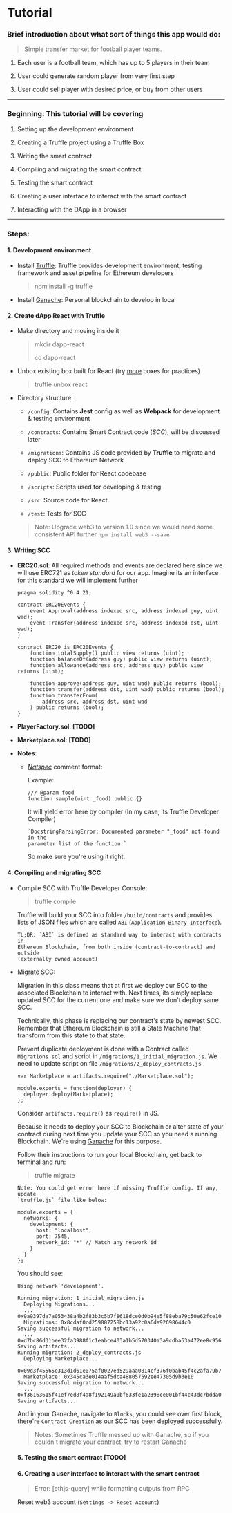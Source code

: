# Tutorial

### Brief introduction about what sort of things this app would do:

> Simple transfer market for football player teams.

1. Each user is a football team, which has up to 5 players in their team

2. User could generate random player from very first step

3. User could sell player with desired price, or buy from other users

---

### Beginning: This tutorial will be covering

1. Setting up the development environment

2. Creating a Truffle project using a Truffle Box

3. Writing the smart contract

4. Compiling and migrating the smart contract

5. Testing the smart contract

6. Creating a user interface to interact with the smart contract

7. Interacting with the DApp in a browser

---

### Steps:

#### 1. Development environment

- Install [Truffle](~http://truffleframework.com/): Truffle provides development environment, testing framework and asset pipeline for Ethereum developers

  > npm install -g truffle

- Install [Ganache](!http://truffleframework.com/ganache/): Personal blockchain to develop in local

#### 2. Create dApp React with Truffle

- Make directory and moving inside it

  > mkdir dapp-react
  >
  > cd dapp-react

- Unbox existing box built for React (try [more](!http://truffleframework.com/boxes/) boxes for practices)

  > truffle unbox react

- Directory structure:
  - `/config`: Contains **Jest** config as well as **Webpack** for development & testing environment

  - `/contracts`: Contains Smart Contract code (_SCC_), will be discussed later

  - `/migrations`: Contains JS code provided by **Truffle** to migrate and deploy SCC to Ethereum Network

  - `/public`: Public folder for React codebase

  - `/scripts`: Scripts used for developing & testing

  - `/src`: Source code for React

  - `/test`: Tests for SCC

  > Note: Upgrade web3 to version 1.0 since we would need some consistent API further
  > `npm install web3 --save`

#### 3. Writing SCC

- **ERC20.sol**: All required methods and events are declared here since we will use ERC721 as _token standard_ for our app. Imagine its an interface for this standard we will implement further

  ```
  pragma solidity ^0.4.21;

  contract ERC20Events {
      event Approval(address indexed src, address indexed guy, uint wad);
      event Transfer(address indexed src, address indexed dst, uint wad);
  }

  contract ERC20 is ERC20Events {
      function totalSupply() public view returns (uint);
      function balanceOf(address guy) public view returns (uint);
      function allowance(address src, address guy) public view returns (uint);

      function approve(address guy, uint wad) public returns (bool);
      function transfer(address dst, uint wad) public returns (bool);
      function transferFrom(
          address src, address dst, uint wad
      ) public returns (bool);
  }
  ```

- **PlayerFactory.sol**: **[TODO]**

- **Marketplace.sol**: **[TODO]**

- **Notes**:

  - [_Natspec_](https://github.com/ethereum/wiki/wiki/Ethereum-Natural-Specification-Format) comment format:

    Example:
    ```
    /// @param food
    function sample(uint _food) public {}
    ```

    It will yield error here by compiler (In my case, its Truffle Developer Compiler)
    ```
    `DocstringParsingError: Documented parameter "_food" not found in the
    parameter list of the function.`
    ```

    So make sure you're using it right.

#### 4. Compiling and migrating SCC

- Compile SCC with Truffle Developer Console:

  > truffle compile

  Truffle will build your SCC into folder `/build/contracts` and provides lists of JSON files which are called `ABI` ([`Application Binary Interface`](http://solidity.readthedocs.io/en/develop/abi-spec.html#)).
  ```
  TL;DR: `ABI` is defined as standard way to interact with contracts in
  Ethereum Blockchain, from both inside (contract-to-contract) and outside
  (externally owned account)
  ```

- Migrate SCC:

  Migration in this class means that at first we deploy our SCC to the associated Blockchain to interact with. Next times, its simply replace updated SCC for the current one and make sure we don't deploy same SCC.

  Technically, this phase is replacing our contract's state by newest SCC. Remember that Ethereum Blockchain is still a State Machine that transform from this state to that state.

  Prevent duplicate deployment is done with a Contract called `Migrations.sol` and script in `/migrations/1_initial_migration.js`. We need to update script on file `/migrations/2_deploy_contracts.js`

  ```
  var Marketplace = artifacts.require("./Marketplace.sol");

  module.exports = function(deployer) {
    deployer.deploy(Marketplace);
  };
  ```
  Consider `artifacts.require()` as `require()` in JS.

  Because it needs to deploy your SCC to Blockchain or alter state of your contract during next time you update your SCC so you need a running Blockchain. We're using [Ganache](http://truffleframework.com/ganache/) for this purpose.

  Follow their instructions to run your local Blockchain, get back to terminal and run:

  > truffle migrate

  ```
  Note: You could get error here if missing Truffle config. If any, update
  `truffle.js` file like below:

  module.exports = {
    networks: {
      development: {
        host: "localhost",
        port: 7545,
        network_id: "*" // Match any network id
      }
    }
  };
  ```

  You should see:
  ```
  Using network 'development'.

  Running migration: 1_initial_migration.js
    Deploying Migrations...
    ... 0x9a9397da7a053438a4b2f83b3c5b7f8618dce0d0b94e5f88eba79c50e62fce10
    Migrations: 0x8cdaf0cd259887258bc13a92c0a6da92698644c0
  Saving successful migration to network...
    ... 0xd7bc86d31bee32fa3988f1c1eabce403a1b5d570340a3a9cdba53a472ee8c956
  Saving artifacts...
  Running migration: 2_deploy_contracts.js
    Deploying Marketplace...
    ... 0x09d3f45565e313d1d61e075af0027ed529aaa0814cf376f0bab45f4c2afa79b7
    Marketplace: 0x345ca3e014aaf5dca488057592ee47305d9b3e10
  Saving successful migration to network...
    ... 0xf36163615f41ef7ed8f4a8f192149a0bf633fe1a2398ce001bf44c43dc7bdda0
  Saving artifacts...
  ```

  And in your Ganache, navigate to `Blocks`, you could see over first block, there're `Contract Creation` as our SCC has been deployed successfully.

  > Notes: Sometimes Truffle messed up with Ganache, so if you couldn't migrate your contract, try to restart Ganache

  #### 5. Testing the smart contract **[TODO]**

  #### 6. Creating a user interface to interact with the smart contract  

  > Error: [ethjs-query] while formatting outputs from RPC

  Reset web3 account (`Settings -> Reset Account`)
